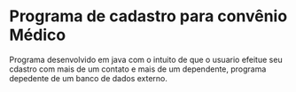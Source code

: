 # Programa de cadastro para convênio Médico
Programa desenvolvido em java com o intuito de que o usuario efeitue seu cdastro com mais de um contato e mais de um dependente, programa depedente de um banco de dados externo.
